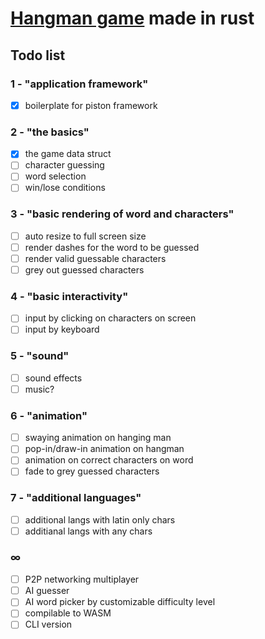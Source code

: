 [//]: # (Add a header image here of the game)
# [Hangman game](https://en.wikipedia.org/wiki/Hangman_(game)) made in rust

## Todo list
### 1 - "application framework"
- [x] boilerplate for piston framework
### 2 - "the basics"
- [x] the game data struct
- [ ] character guessing
- [ ] word selection
- [ ] win/lose conditions
### 3 - "basic rendering of word and characters"
- [ ] auto resize to full screen size
- [ ] render dashes for the word to be guessed
- [ ] render valid guessable characters
- [ ] grey out guessed characters
### 4 - "basic interactivity"
- [ ] input by clicking on characters on screen
- [ ] input by keyboard
### 5 - "sound"
- [ ] sound effects
- [ ] music?
### 6 - "animation"
- [ ] swaying animation on hanging man
- [ ] pop-in/draw-in animation on hangman
- [ ] animation on correct characters on word
- [ ] fade to grey guessed characters
### 7 - "additional languages"
- [ ] additional langs with latin only chars
- [ ] additianal langs with any chars
### ∞ 
- [ ] P2P networking multiplayer
- [ ] AI guesser
- [ ] AI word picker by customizable difficulty level
- [ ] compilable to WASM
- [ ] CLI version